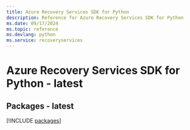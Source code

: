 ```yaml
---
title: Azure Recovery Services SDK for Python
description: Reference for Azure Recovery Services SDK for Python
ms.date: 09/17/2024
ms.topic: reference
ms.devlang: python
ms.service: recoveryservices
---
```

# Azure Recovery Services SDK for Python - latest
## Packages - latest
[!INCLUDE [packages](recovery-services-index.md)]